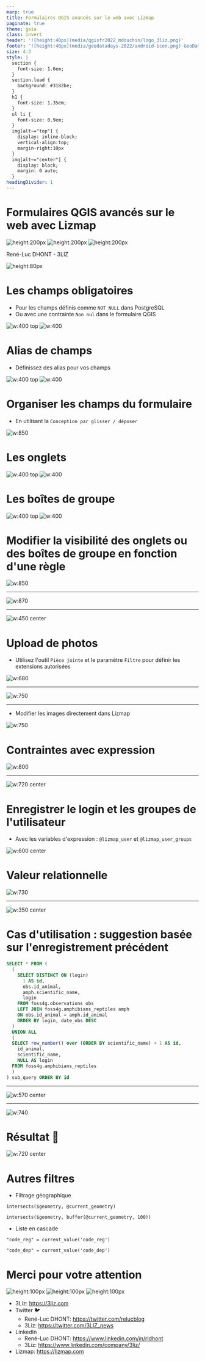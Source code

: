 ```yaml
---
marp: true
title: Formulaires QGIS avancés sur le web avec Lizmap
paginate: true
theme: gaia
class: invert
header: '![height:40px](media/qgisfr2022_mdouchin/logo_3liz.png)'
footer: '![height:40px](media/geodatadays-2022/android-icon.png) GeoDataDays 2022'
size: 4:3
style: |
  section {
    font-size: 1.6em;
  }
  section.lead {
    background: #3182be;
  }
  h1 {
    font-size: 1.35em;
  }
  ul li {
    font-size: 0.9em;
  }
  img[alt~="top"] {
    display: inline-block;
    vertical-align:top;
    margin-right:10px
  }
  img[alt~="center"] {
    display: block;
    margin: 0 auto;
  }
headingDivider: 1
---
```



# Formulaires QGIS avancés sur le web avec Lizmap
<!-- _class: lead gaia-->

![height:200px](media/logo_lizmap.png) ![height:200px](media/heart.png) ![height:200px](media/logo/qgis_letter.png)

René-Luc DHONT - 3LIZ

![height:80px](media/logo_3liz.png)

<!-- (15s) Bonjour, je vais vous montrer quelques astuces pour faire des formulaires avancés dans QGIS qui seront faciles à remplir pour les utilisateurs.
Je vais aussi vous montrer ces formulaires dans le web grâce à Lizmap sans plus de configuration la plupart du temps.
De cette façon, vous obtiendrez plus de participation et moins d'erreurs dans vos données.
 -->

# Les champs obligatoires

- Pour les champs définis comme `NOT NULL` dans PostgreSQL
- Ou avec une contrainte `Non nul` dans le formulaire QGIS

![w:400 top](media/foss4g2022_lizmap_advanced_forms/00_QGIS_NOT_NULL.png) ![w:400](media/foss4g2022_lizmap_advanced_forms/00_Lizmap_NOT_NULL.png)

<!-- Commençons par forcer la saisie de certains champs !
 -->

# Alias de champs

- Définissez des alias pour vos champs

![w:400 top](media/foss4g2022_lizmap_advanced_forms/01_QGIS_alias.png) ![w:400](media/foss4g2022_lizmap_advanced_forms/01_Lizmap_alias.png)

<!--
- Les noms des champs dans la base de données sont simples/bruts.
- Rendre le champ plus compréhensible
-->

# Organiser les champs du formulaire

- En utilisant la `Conception par glisser / déposer`

![w:850](media/foss4g2022_lizmap_advanced_forms/02_QGIS_dnd_tabs_conf.png)

<!-- (20s)
Avec le "Conception par glisser / déposer" de QGIS nous pouvons :
- Omettre certains du formulaire
- Changer l'ordre des champs
- Créer des onglets et des boîtes de groupe
-->

# Les onglets

![w:400 top](media/foss4g2022_lizmap_advanced_forms/02_QGIS_dnd_tabs_result.png) ![w:400](media/foss4g2022_lizmap_advanced_forms/02_Lizmap_dnd_tabs.png)

<!-- Le premier niveau de groupes de champs se présentent sous la forme d'onglet
 -->

# Les boîtes de groupe

![w:400 top](media/foss4g2022_lizmap_advanced_forms/03_QGIS_dnd_groupbox_result.png) ![w:400](media/foss4g2022_lizmap_advanced_forms/03_Lizmap_dnd_groupbox.png)

<!-- En dessous, il est possible d'avoir des boîtes de groupe
 -->

# Modifier la visibilité des onglets ou des boîtes de groupe en fonction d'une règle

![w:850](media/foss4g2022_lizmap_advanced_forms/06_QGIS_toggle_conf.png)

<!-- (35s) Disons que nous créons un formulaire pour une campagne de crowdsourcing mais aussi pour les utilisateurs connectés à Lizmap (comme les personnes de notre organisation).
Ce formulaire comporte de nombreux champs, mais beaucoup d'entre eux ne sont pas obligatoires. Nous ne voulons donc pas les afficher tous, car lorsqu'un formulaire semble trop long à remplir, certains utilisateurs risquent d'abandonner et de le fermer.
Pour éviter cela, nous créons un champ booléen appelé `has_details`, avec `Add details` comme alias pour avoir un titre plus compréhensible pour ce champ qui est défini comme une `Checkbox`... -->

---

![w:870](media/foss4g2022_lizmap_advanced_forms/06_QGIS_toggle_conf2.png)

<!-- (15s) ....nous créons également un onglet "Détails" configuré avec un "contrôle de visibilité par expression" pour ne l'afficher que lorsque la case "has_details" est cochée. -->

---

![w:450 center](media/foss4g2022_lizmap_advanced_forms/06_Lizmap_toggle.gif)

<!-- (10s) Voici le résultat. Comme vous pouvez le voir, l'onglet "Détails" n'est visible que lorsque l'option "Ajouter des détails" est cochée. -->

# Upload de photos

- Utilisez l'outil `Pièce jointe` et le paramètre `Filtre` pour définir les extensions autorisées

![w:680](media/foss4g2022_lizmap_advanced_forms/04_QGIS_attachment_conf.png)

<!-- (10s) Maintenant, nous voulons que les gens puissent télécharger des photos. Nous créons des champs définis avec le type d'outil' `Pièce jointe` et avec un filtre pour afficher uniquement les fichiers JPEG et PNG. -->

---

![w:750](media/foss4g2022_lizmap_advanced_forms/04_Lizmap_attachment.png)

<!-- (10s) Vous pouvez voir dans Lizmap que seuls les fichiers avec des extensions définies sont affichés lors de leur sélection. -->

---
- Modifier les images directement dans Lizmap

![w:750](media/foss4g2022_lizmap_advanced_forms/04_Lizmap_attachment_crop..gif)

<!-- (10s) Après la sélection des fichiers, vous pouvez également faire pivoter ou recadrer les images. C'est plus pratique que de devoir installer un logiciel pour cela. -->

# Contraintes avec expression

![w:800](media/foss4g2022_lizmap_advanced_forms/05_QGIS_constraint_conf.png)

<!-- (10s) Ici, nous définissons un champ `Multiligne` et utilisons une expression pour contraindre le champ à avoir au moins trente caractères et afficher un message informatif lorsqu'il n'est pas honoré. -->

---

![w:720 center](media/foss4g2022_lizmap_advanced_forms/05_Lizmap_constraint.gif)

<!-- (10s) Dans Lizmap, la contrainte est visible au survol du nom du champ et lorsqu'elle n'est pas honorée à la soumission du formulaire. -->

# Enregistrer le login et les groupes de l'utilisateur

- Avec les variables d'expression : `@lizmap_user` et `@lizmap_user_groups`

![w:600 center](media/foss4g2022_lizmap_advanced_forms/07_QGIS_login_conf.png)

<!-- (15s) Lorsque les contributeurs sont connectés à Lizmap, nous pouvons utiliser leur login ou leurs groupes d'utilisateurs dans les expressions du formulaire grâce aux variables d'expression.
Ici nous créons un champ invisible `login` qui sera rempli avec le login de l'utilisateur lorsque le formulaire sera sauvegardé.
 -->

# Valeur relationnelle

![w:730](media/foss4g2022_lizmap_advanced_forms/08_QGIS_value_relation_conf.png)

<!-- (5s) L'outil valeur relationnelle est très pratique pour afficher une liste de valeurs d'une autre couche. -->

---

![w:350 center](media/foss4g2022_lizmap_advanced_forms/08_Lizmap_value_relation.gif)

<!-- (10s) Mais parfois la liste peut être très longue. Dans cet exemple, nous affichons les noms scientifiques des amphibiens et des reptiles en France. Pour faciliter la sélection, nous pourrions, par exemple, suggérer le dernier enregistrement précédent en haut de la liste pour les utilisateurs connectés -->

# Cas d'utilisation : suggestion basée sur l'enregistrement précédent

```sql
SELECT * FROM (
  (
    SELECT DISTINCT ON (login)
      1 AS id,
      obs.id_animal,
      amph.scientific_name,
      login
    FROM foss4g.observations obs
    LEFT JOIN foss4g.amphibians_reptiles amph
    ON obs.id_animal = amph.id_animal
    ORDER BY login, date_obs DESC
  )
  UNION ALL
  (
  SELECT row_number() over (ORDER BY scientific_name) + 1 AS id,
    id_animal,
    scientific_name,
    NULL AS login
  FROM foss4g.amphibians_reptiles
  )
) sub_query ORDER BY id
```

<!-- (10s) Pour cela, nous créons une couche à partir d'une vue avec cette requête SQL. Il s'agit d'un UNION ALL avec le dernier enregistrement précédent pour les utilisateurs connectés et la liste complète des animaux. -->

---

![w:570 center](media/foss4g2022_lizmap_advanced_forms/09_QGIS_last_observation.png)

<!-- (20s) En rouge, la table attributaire nous montre le dernier enregistrement pour les utilisateurs alice, bob et demo. Le reste est la liste complète des animaux. -->

---

![w:740](media/foss4g2022_lizmap_advanced_forms/10_QGIS_suggestion_conf1.png)

<!-- (15s) Pour obtenir uniquement l'enregistrement précédent de l'utilisateur connecté dans Lizmap, nous utilisons cette expression `Filter` qui utilise à nouveau la variable d'expression `@lizmap_user`. -->

# Résultat 🎉

![w:720 center](media/foss4g2022_lizmap_advanced_forms/10_Lizmap_suggestion.gif)

<!-- (15s) Comme vous pouvez le voir maintenant, lorsqu'un utilisateur connecté enregistre un formulaire, il a en haut de la liste des noms scientifiques la dernière espèce suggérée. -->

# Autres filtres

- Filtrage géographique

```
intersects($geometry, @current_geometry)
```
```
intersects($geometry, buffer(@current_geometry, 100))
```

- Liste en cascade
```
"code_reg" = current_value('code_reg')
```
```
"code_dep" = current_value('code_dep')
```


# Merci pour votre attention
<!-- _class: lead gaia-->

![height:100px](media/logo_lizmap.png) ![height:100px](media/heart.png) ![height:100px](media/logo/qgis_letter.png)

- 3Liz: https://3liz.com
- Twitter 🐦
  - René-Luc DHONT: https://twitter.com/relucblog
  - 3Liz: https://twitter.com/3LIZ_news
- LinkedIn
  - René-Luc DHONT: https://www.linkedin.com/in/rldhont
  - 3Liz: https://www.linkedin.com/company/3liz/
- Lizmap: https://lizmap.com

<!-- (5s) -->
